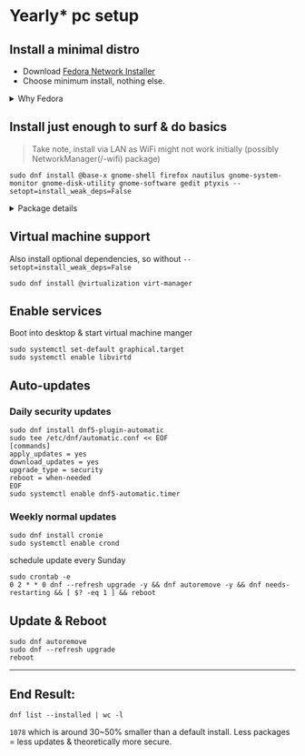 # Yearly* pc setup

## Install a minimal distro

* Download [Fedora Network Installer](https://alt.fedoraproject.org/)
* Choose minimum install, nothing else.
<details>
<summary>Why Fedora</summary>
  
A distro is a dekstop environment (window manager & lots of pre-installed bloat) and a package manager.

I don't want the desktop software, so the choice of distro comes down to which package manager:

I suspect that the incentive to test and keep packages secure are stronger when company reputation is at risk, ie, to prevent or minimize the loss of trust, ie money.

From the popular company backed distro's, fedora is more stable than ubuntu, especially on new releases.
</details>

## Install just enough to surf & do basics

> Take note, install via LAN as WiFi might not work initially (possibly NetworkManager(/-wifi) package)

```
sudo dnf install @base-x gnome-shell firefox nautilus gnome-system-monitor gnome-disk-utility gnome-software gedit ptyxis --setopt=install_weak_deps=False
```
<details>
<summary>Package details</summary>

Base UI
* **@base-x**: Minimal X11 environment (UI)
* **gnome-shell**: GNOME desktop interface (Window manager)

Surf
* **firefox**: Web browser

Tools
* **nautilus**: File manager
* **gnome-disk-utility**: Disk management
* **gedit**: Text editor, mouse & copy+paste
* **ptyxi**: Terminal emulator

Curiosity
* **gnome-software**: Software management app
* **gnome-system-monitor**: System resource monitor
</details>

## Virtual machine support 

Also install optional dependencies, so without `--setopt=install_weak_deps=False`

```
sudo dnf install @virtualization virt-manager
```



## Enable services

Boot into desktop & start virtual machine manger
```
sudo systemctl set-default graphical.target
sudo systemctl enable libvirtd 
```

## Auto-updates

### Daily security updates
```
sudo dnf install dnf5-plugin-automatic
sudo tee /etc/dnf/automatic.conf << EOF
[commands]
apply_updates = yes
download_updates = yes
upgrade_type = security
reboot = when-needed
EOF
sudo systemctl enable dnf5-automatic.timer
```

### Weekly normal updates
```
sudo dnf install cronie
sudo systemctl enable crond
```
schedule update every Sunday
```
sudo crontab -e
0 2 * * 0 dnf --refresh upgrade -y && dnf autoremove -y && dnf needs-restarting && [ $? -eq 1 ] && reboot
```


## Update & Reboot
```
sudo dnf autoremove
sudo dnf --refresh upgrade
reboot
```
---

## End Result:
```
dnf list --installed | wc -l
```
`1078` which is around 30~50% smaller than a default install. Less packages = less updates & theoretically more secure.

<!--
#############################################
## TBD
#############################################

# install vm(s) & start vm(s) on machine startup
sudo virsh autostart debian12

# fyi how to check installed packages
dnf rq --deplist nautilus
dnf info gnome-system-monitor

# fyi how to check auto-updates happened
sudo dnf history list # sudo dnf history help
sudo journalctl -u dnf5-automatic.service
sudo journalctl -u crond
who -b
-->

